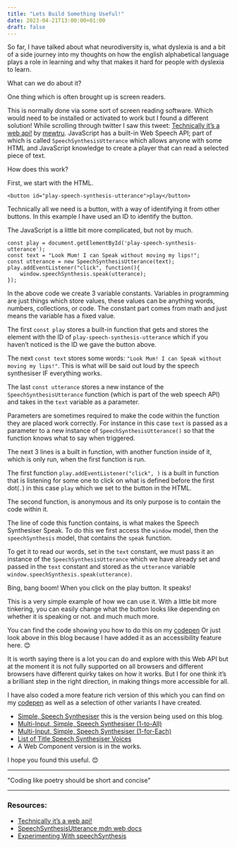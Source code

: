```yaml
---
title: "Lets Build Something Useful!"
date: 2023-04-21T13:00:00+01:00
draft: false
---
```


So far, I have talked about what neurodiversity is, what dyslexia is and a bit of a side journey into my thoughts on how the english alphabetical language plays a role in learning and why that makes it hard for people with dyslexia to learn.

What can we do about it?

One thing which is often brought up is screen readers.

This is normally done via some sort of screen reading software. Which would need to be installed or activated to work but I found a different solution! While scrolling through twitter I saw this tweet: [Technically it’s a web api!](https://twitter.com/trunarla/status/1597641480520503296) by [mewtru](https://twitter.com/trunarla). JavaScript has a built-in Web Speech API; part of which is called `SpeechSynthesisUtterance` which allows anyone with some HTML and JavaScript knowledge to create a player that can read a selected piece of text.

How does this work?

First, we start with the HTML. 

```
<button id="play-speech-synthesis-utterance">play</button>
```

Technically all we need is a button, with a way of identifying it from other buttons. In this example I have used an ID to identify the button.

The JavaScript is a little bit more complicated, but not by much.

```
const play = document.getElementById('play-speech-synthesis-utterance');
const text = "Look Mum! I can Speak without moving my lips!";
const utterance = new SpeechSynthesisUtterance(text);
play.addEventListener("click", function(){  
    window.speechSynthesis.speak(utterance);
});
```

In the above code we create 3 variable constants. Variables in programming are just things which store values, these values can be anything words, numbers, collections, or code. The constant part comes from math and just means the variable has a fixed value. 

The first `const play` stores a built-in function that gets and stores the element with the ID of `play-speech-synthesis-utterance` which if you haven’t noticed is the ID we gave the button above.

The next `const text` stores some words: `"Look Mum! I can Speak without moving my lips!"`. This is what will be said out loud by the speech synthesiser IF everything works.

The last `const utterance` stores a new instance of the `SpeechSynthesisUtterance` function (which is part of the web speech API) and takes in the `text` variable as a parameter. 

Parameters are sometimes required to make the code within the function they are placed work correctly. For instance in this case `text` is passed as a parameter to a new instance of `SpeechSynthesisUtterance()` so that the function knows what to say when triggered.

The next 3 lines is a built in function, with another function inside of it, which is only run, when the first function is run.

The first function `play.addEventListener("click", )` is a built in function that is listening for some one to click on what is defined before the first dot(`.`) in this case `play` which we set to the button in the HTML.

The second function, is anonymous and its only purpose is to contain the code within it.

The line of code this function contains, is what makes the Speech Synthesiser Speak. To do this we first access the `window` model, then the `speechSynthesis` model, that contains the `speak` function. 

To get it to read our words, set in the `text` constant, we must pass it an instance of the `SpeechSynthesisUtterance` which we have already set and passed in the `text` constant and stored as the `utterance` variable `window.speechSynthesis.speak(utterance)`.

Bing, bang boom! When you click on the play button. It speaks!

This is a very simple example of how we can use it. With a little bit more tinkering, you can easily change what the button looks like depending on whether it is speaking or not. and much much more.

You can find the code showing you how to do this on my [codepen](https://codepen.io/mejasonatkinson/pen/VwEPaEd) Or just look above in this blog because I have added it as an accessibility feature here. 😊 

It is worth saying there is a lot you can do and explore with this Web API but at the moment it is not fully supported on all browsers and different browsers have different quirky takes on how it works. But I for one think it’s a brilliant step in the right direction, in making things more accessible for all.

I have also coded a more feature rich version of this which you can find on my [codepen](https://codepen.io/mejasonatkinson/pen/poxRyez) as well as a selection of other variants I have created.

- [Simple, Speech Synthesiser](https://codepen.io/mejasonatkinson/pen/MWPJybW) this is the version being used on this blog.
- [Multi-Input, Simple, Speech Synthesiser (1-to-All)](https://codepen.io/mejasonatkinson/pen/oNaBxME)
- [Multi-Input, Simple, Speech Synthesiser (1-for-Each)](https://codepen.io/mejasonatkinson/pen/GRYrZXw)
- [List of Title Speech Synthesiser Voices](https://codepen.io/mejasonatkinson/pen/WNaRpKy)
- A Web Component version is in the works.

I hope you found this useful. 😊 

<!-- https://codepen.io/collection/ZMoemG -->

---

"Coding like poetry should be short and concise"

---

### Resources:

- [Technically it’s a web api!](https://twitter.com/trunarla/status/1597641480520503296)
- [SpeechSynthesisUtterance mdn web docs](https://developer.mozilla.org/en-US/docs/Web/API/SpeechSynthesisUtterance)
- [Experimenting With speechSynthesis](https://www.smashingmagazine.com/2017/02/experimenting-with-speechsynthesis/)

<!-- posted -->

<!-- 
LinkedIn
Let’s Build Something Useful! Building a Speech synthesiser, using a JavaScript web API. 
Read more about it here: https://blog.jasonatkinson.co.uk/posts/lets-build-something-useful/ 
-->

<!-- 
Twitter
Let’s Build Something Useful! Building a Speech synthesiser, using a JavaScript web API. 
Read more about it here: https://blog.jasonatkinson.co.uk/posts/lets-build-something-useful/ 
-->